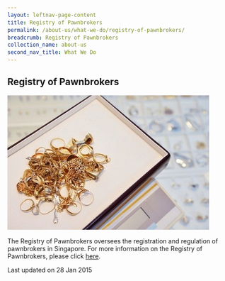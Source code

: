 ```yaml
---
layout: leftnav-page-content
title: Registry of Pawnbrokers
permalink: /about-us/what-we-do/registry-of-pawnbrokers/
breadcrumb: Registry of Pawnbrokers
collection_name: about-us
second_nav_title: What We Do
---
```


<style>
  .image {width: 600px;}
  .image img {max-width: 100%;}
</style>

Registry of Pawnbrokers
---

<div class="image"><img src="/images/1422440196035.jpg/"></div>

The Registry of Pawnbrokers oversees the registration and regulation of pawnbrokers in Singapore. For more information on the Registry of Pawnbrokers, please click [here](https://mlaw-rop-staging.netlify.com/).

<p class="right-side-updated">Last updated on 28 Jan 2015</p>
